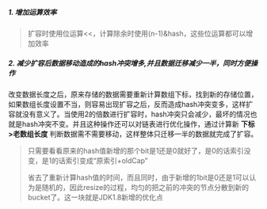 ##### 1. 增加运算效率

>  扩容时使用位运算<<，计算除余时使用(n-1)&hash，这些位运算都可以增加效率 

##### 2. 减少扩容后数据移动造成的hash冲突增多,并且数据迁移减少一半，同时方便操作

改变数据长度之后，原来存储的数据需要重新计算数组下标，找到新的存储位置，如果数组长度设置不当，则容易出现扩容之后，反而造成hash冲突变多，这样扩容就没有意义了。当使用2的倍数进行扩容时，hash冲突只会减少，最坏的情况也就是hash冲突不变。并且这种操作还可以对链表进行优化操作，通过计算新 **下标>老数组长度** 判断数据需不需要移动，这样整体只迁移一半的数据就完成了扩容。 

> 只需要看看原来的hash值新增的那个bit是1还是0就好了，是0的话索引没变，是1的话索引变成“原索引+oldCap”
>
> 省去了重新计算hash值的时间，而且同时，由于新增的1bit是0还是1可以认为是随机的，因此resize的过程，均匀的把之前的冲突的节点分散到新的bucket了。这一块就是JDK1.8新增的优化点